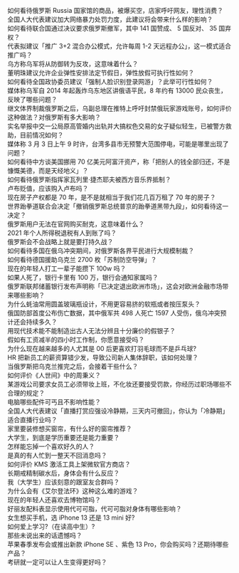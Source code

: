 如何看待俄罗斯 Russia 国家馆的商品，被爆买空，店家呼吁网友，理性消费？  
全国人大代表建议加大网络暴力处罚力度，此建议将会带来什么样的影响？  
如何看待联合国通过决议要求俄罗斯撤军，其中 141 国赞成、 5 国反对、 35 国弃权？  
代表拟建议「推广 3+2 混合办公模式，允许每周 1-2 天远程办公」，这一模式适合推广吗？  
乌方称乌军将从防御转为反攻，这意味着什么？  
董明珠建议允许企业弹性安排法定节假日，弹性放假可执行性如何？  
如何看待全国政协委员建议「强制人脸识别登录网游」？此举可行性如何？  
媒体称乌军自 2014 年起轰炸乌东地区讲俄语平民，8 年约有 13000 民众丧生，反映了哪些问题？  
继文体界制裁俄罗斯之后，乌副总理在推特上呼吁封禁俄玩家游戏账号，如何评价这种做法？对俄罗斯有多大影响？  
实名举报中交一公局原高管婚内出轨并大搞权色交易的女子疑似轻生，已被警方救助，目前情况如何？  
媒体称 3 月 3 日上午 9 时许，台湾多县市无预警大范围停电，可能是哪里出现了问题？  
如何看待中方谈美国挪用 70 亿美元阿富汗资产，称「把别人的钱全部归还，不是慷慨美德，而是天经地义」？  
如何看待俄罗斯指挥家瓦列里·捷杰耶夫被西方音乐界抵制？  
卢布贬值，应该购入卢布吗？  
现在房子产权都是 70 年，是不是就相当于我们花几百万租了 70 年的房子？  
世界跆拳道联合会决定「撤销俄罗斯总统普京的跆拳道黑带九段」，如何看待这一决定？  
俄罗斯用户无法在官网购买耐克，这意味着什么？  
2021 年个人所得税退税有人到账了吗？  
俄罗斯会不会战略上就是要打持久战？  
如何看待多国在俄乌冲突期间，对俄罗斯各界平民进行大规模制裁？  
如何看待德国援助乌克兰 2700 枚「苏制防空导弹」？  
现在的年轻人打工一辈子能攒下 100w 吗？  
如果人死了，银行卡里有 100 万，银行会通知家属吗？  
俄罗斯联邦储蓄银行发布声明称「已决定退出欧洲市场」，这会对欧洲金融市场带来哪些影响？  
为什么蚝油常用圆盖玻璃瓶设计，不用更容易挤的软瓶或者按压泵头？  
俄国防部首度公布伤亡数据，其中俄军共 498 人死亡 1597 人受伤，俄乌冲突预计还会持续多久？  
用现代技术能不能制造出古人无法分辨且十分廉价的假银子？  
假如有工资减半的四小时工作制，你愿意接受吗？  
为什么现在越来越多的人尤其是 00 后更喜欢打羽毛球而不是乒乓球?  
HR 把新员工的薪资算错少发，导致公司新人集体辞职，该如何处理？  
当俄罗斯把乌克兰推完之后，会接着干些什么？  
如何评价《人世间》中的周秉义？  
某游戏公司要求女员工必须带妆上班，不化妆还要接受罚款，你经历过职场哪些不合理的规定？  
电脑哪些配件可丐且不影响性能？  
全国人大代表建议「直播打赏应强设冷静期，三天内可撤回」，你认为「冷静期」适合直播行业吗？  
家里要装修想买窗帘，有什么好的窗帘推荐？  
大学生，到底是学历重要还是能力重要？  
怎样能忘掉一个喜欢好久的人？  
是真的有人忙到一整天不回消息吗？  
如何评价 KMS 激活工具上架微软官方商店？  
长期戒精制碳水后，身体会有什么反应？  
我（大学生）应该刻意的跟室友合群吗？  
为什么会有《艾尔登法环》这种这么难的游戏？  
现在的年轻人还喜欢去博物馆吗？  
好丽友配料表显示使用代可可脂，代可可脂对身体有哪些影响？  
女生想买手机，选 iPhone 13 还是 13 mini 好?  
如何爱上学习?（在读高中生）?  
那些未说出来的话遗憾吗？  
苹果春季发布会或推出新款 iPhone SE 、紫色 13 Pro，你会购买吗？还期待哪些产品？  
考研就一定可以让人生变得更好吗？  
